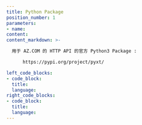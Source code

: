 ```yaml
---
title: Python Package
position_number: 1
parameters:
- name:
content:
content_markdown: >-

  用于 AZ.COM 的 HTTP API 的官方 Python3 Package :

      https://pypi.org/project/pyxt/

left_code_blocks:
- code_block:
  title:
  language:
right_code_blocks:
- code_block:
  title:
  language:
---
```

